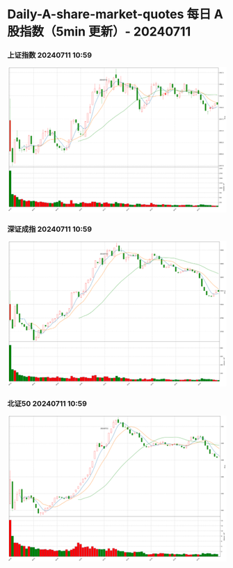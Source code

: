 
# Daily-A-share-market-quotes 每日 A 股指数（5min 更新）- 20240711

### 上证指数 20240711 10:59
![](./fig/2024/7/20240711-sh000001.png)

### 深证成指 20240711 10:59
![](./fig/2024/7/20240711-sz399001.png)

### 北证50 20240711 10:59
![](./fig/2024/7/20240711-bj899050.png)
